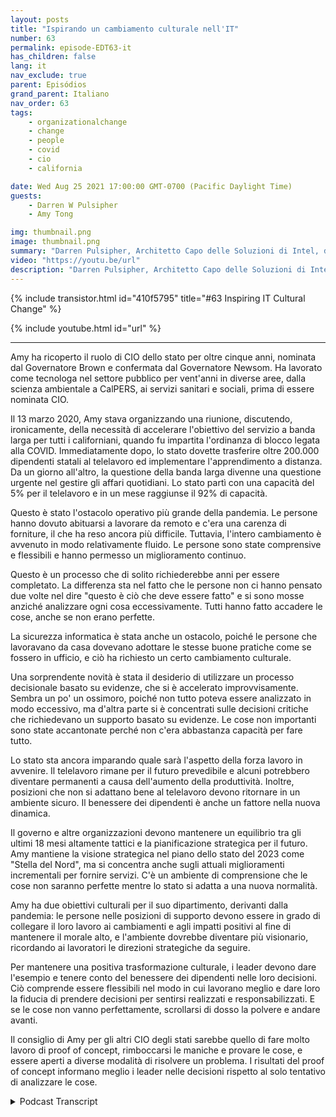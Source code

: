 ```yaml
---
layout: posts
title: "Ispirando un cambiamento culturale nell'IT"
number: 63
permalink: episode-EDT63-it
has_children: false
lang: it
nav_exclude: true
parent: Episódios
grand_parent: Italiano
nav_order: 63
tags:
    - organizationalchange
    - change
    - people
    - covid
    - cio
    - california

date: Wed Aug 25 2021 17:00:00 GMT-0700 (Pacific Daylight Time)
guests:
    - Darren W Pulsipher
    - Amy Tong

img: thumbnail.png
image: thumbnail.png
summary: "Darren Pulsipher, Architetto Capo delle Soluzioni di Intel, discute il cambiamento culturale stimolante con Amy Tong, CIO dello stato della California, nel periodo successivo alla pandemia di COVID."
video: "https://youtu.be/url"
description: "Darren Pulsipher, Architetto Capo delle Soluzioni di Intel, discute il cambiamento culturale stimolante con Amy Tong, CIO dello stato della California, nel periodo successivo alla pandemia di COVID."
---
```


<div>
{% include transistor.html id="410f5795" title="#63 Inspiring IT Cultural Change" %}

{% include youtube.html id="url" %}
</div>

---

Amy ha ricoperto il ruolo di CIO dello stato per oltre cinque anni, nominata dal Governatore Brown e confermata dal Governatore Newsom. Ha lavorato come tecnologa nel settore pubblico per vent'anni in diverse aree, dalla scienza ambientale a CalPERS, ai servizi sanitari e sociali, prima di essere nominata CIO.

Il 13 marzo 2020, Amy stava organizzando una riunione, discutendo, ironicamente, della necessità di accelerare l'obiettivo del servizio a banda larga per tutti i californiani, quando fu impartita l'ordinanza di blocco legata alla COVID. Immediatamente dopo, lo stato dovette trasferire oltre 200.000 dipendenti statali al telelavoro ed implementare l'apprendimento a distanza. Da un giorno all'altro, la questione della banda larga divenne una questione urgente nel gestire gli affari quotidiani. Lo stato partì con una capacità del 5% per il telelavoro e in un mese raggiunse il 92% di capacità.

Questo è stato l'ostacolo operativo più grande della pandemia. Le persone hanno dovuto abituarsi a lavorare da remoto e c'era una carenza di forniture, il che ha reso ancora più difficile. Tuttavia, l'intero cambiamento è avvenuto in modo relativamente fluido. Le persone sono state comprensive e flessibili e hanno permesso un miglioramento continuo.

Questo è un processo che di solito richiederebbe anni per essere completato. La differenza sta nel fatto che le persone non ci hanno pensato due volte nel dire "questo è ciò che deve essere fatto" e si sono mosse anziché analizzare ogni cosa eccessivamente. Tutti hanno fatto accadere le cose, anche se non erano perfette.

La sicurezza informatica è stata anche un ostacolo, poiché le persone che lavoravano da casa dovevano adottare le stesse buone pratiche come se fossero in ufficio, e ciò ha richiesto un certo cambiamento culturale.

Una sorprendente novità è stata il desiderio di utilizzare un processo decisionale basato su evidenze, che si è accelerato improvvisamente. Sembra un po' un ossimoro, poiché non tutto poteva essere analizzato in modo eccessivo, ma d'altra parte si è concentrati sulle decisioni critiche che richiedevano un supporto basato su evidenze. Le cose non importanti sono state accantonate perché non c'era abbastanza capacità per fare tutto.

Lo stato sta ancora imparando quale sarà l'aspetto della forza lavoro in avvenire. Il telelavoro rimane per il futuro prevedibile e alcuni potrebbero diventare permanenti a causa dell'aumento della produttività. Inoltre, posizioni che non si adattano bene al telelavoro devono ritornare in un ambiente sicuro. Il benessere dei dipendenti è anche un fattore nella nuova dinamica.

Il governo e altre organizzazioni devono mantenere un equilibrio tra gli ultimi 18 mesi altamente tattici e la pianificazione strategica per il futuro. Amy mantiene la visione strategica nel piano dello stato del 2023 come "Stella del Nord", ma si concentra anche sugli attuali miglioramenti incrementali per fornire servizi. C'è un ambiente di comprensione che le cose non saranno perfette mentre lo stato si adatta a una nuova normalità.

Amy ha due obiettivi culturali per il suo dipartimento, derivanti dalla pandemia: le persone nelle posizioni di supporto devono essere in grado di collegare il loro lavoro ai cambiamenti e agli impatti positivi al fine di mantenere il morale alto, e l'ambiente dovrebbe diventare più visionario, ricordando ai lavoratori le direzioni strategiche da seguire.

Per mantenere una positiva trasformazione culturale, i leader devono dare l'esempio e tenere conto del benessere dei dipendenti nelle loro decisioni. Ciò comprende essere flessibili nel modo in cui lavorano meglio e dare loro la fiducia di prendere decisioni per sentirsi realizzati e responsabilizzati. E se le cose non vanno perfettamente, scrollarsi di dosso la polvere e andare avanti.

Il consiglio di Amy per gli altri CIO degli stati sarebbe quello di fare molto lavoro di proof of concept, rimboccarsi le maniche e provare le cose, e essere aperti a diverse modalità di risolvere un problema. I risultati del proof of concept informano meglio i leader nelle decisioni rispetto al solo tentativo di analizzare le cose.



<details>
<summary> Podcast Transcript </summary>

<p></p>

</details>
